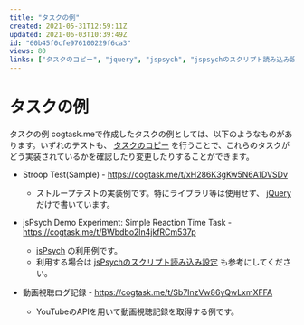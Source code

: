 ```yaml
---
title: "タスクの例"
created: 2021-05-31T12:59:11Z
updated: 2021-06-03T10:39:49Z
id: "60b45f0cfe976100229f6ca3"
views: 80
links: ["タスクのコピー", "jquery", "jspsych", "jspsychのスクリプト読み込み設定"]
---
```


# タスクの例

タスクの例
cogtask.meで作成したタスクの例としては、以下のようなものがあります。いずれのテストも、 [タスクのコピー](タスクのコピー.md) を行うことで、これらのタスクがどう実装されているかを確認したり変更したりすることができます。

- Stroop Test(Sample) - <https://cogtask.me/t/xH286K3gKw5N6A1DVSDv>
  - ストループテストの実装例です。特にライブラリ等は使用せず、 [jQuery](jQuery.md) だけで書いています。

- jsPsych Demo Experiment: Simple Reaction Time Task - <https://cogtask.me/t/BWbdbo2ln4jkfRCm537p>
  - [jsPsych](jsPsych.md) の利用例です。
  - 利用する場合は [jsPsychのスクリプト読み込み設定](jsPsychのスクリプト読み込み設定.md) も参考にしてください。

- 動画視聴ログ記録 - <https://cogtask.me/t/Sb7lnzVw86yQwLxmXFFA>
  - YouTubeのAPIを用いて動画視聴記録を取得する例です。
